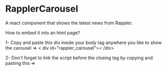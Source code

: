 # RapplerCarousel

A react component that shows the latest news from Rappler.

How to embed it into an html page?

1- Copy and paste this div inside your body tag anywhere you like to show the carousel => 
< div id="rappler_carousel">< /div>
  
2- Don't forget to link the script before the </body> closing tag by copying and pasting this => 
<script type="text/javascript" src="https://www.alfredoscarano.com/cdn/scripts/rappler-carousel.js" ></script>
